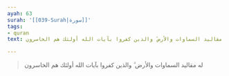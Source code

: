 ```yaml
---
ayah: 63
surah: '[[039-Surah|سورة]]'
tags:
- quran
text: له مقاليد السماوات والأرض ۗ والذين كفروا بآيات الله أولئك هم الخاسرون

---
```

> له مقاليد السماوات والأرض ۗ والذين كفروا بآيات الله أولئك هم الخاسرون
